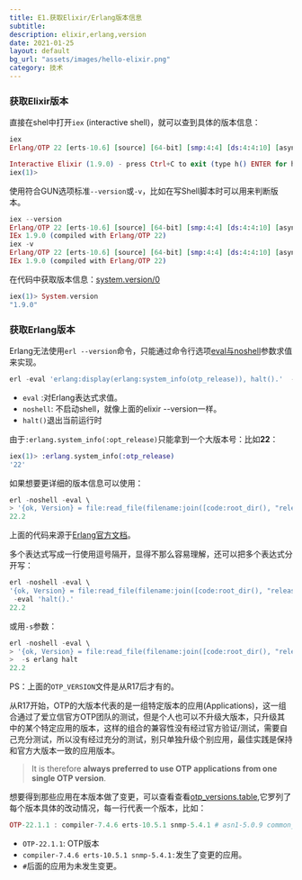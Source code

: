 ```yaml
---
title: E1.获取Elixir/Erlang版本信息
subtitle: 
description: elixir,erlang,version
date: 2021-01-25
layout: default
bg_url: "assets/images/hello-elixir.png"
category: 技术
---
```


### 获取Elixir版本

直接在shel中打开`iex` (interactive shell)，就可以查到具体的版本信息：

```elixir
iex
Erlang/OTP 22 [erts-10.6] [source] [64-bit] [smp:4:4] [ds:4:4:10] [async-threads:1] [hipe] [dtrace]

Interactive Elixir (1.9.0) - press Ctrl+C to exit (type h() ENTER for help)
iex(1)>
```

使用符合GUN选项标准`--version`或`-v`，比如在写Shell脚本时可以用来判断版本。

```elixir
iex --version
Erlang/OTP 22 [erts-10.6] [source] [64-bit] [smp:4:4] [ds:4:4:10] [async-threads:1] [hipe] [dtrace]
IEx 1.9.0 (compiled with Erlang/OTP 22)
iex -v
Erlang/OTP 22 [erts-10.6] [source] [64-bit] [smp:4:4] [ds:4:4:10] [async-threads:1] [hipe] [dtrace]
IEx 1.9.0 (compiled with Erlang/OTP 22) 
```

在代码中获取版本信息：[system.version/0](https://hexdocs.pm/elixir/System.html#version/0)

```elixir
iex(1)> System.version
"1.9.0"
```

### 获取Erlang版本

Erlang无法使用`erl --version`命令，只能通过命令行选项[eval与noshell](http://erlang.org/doc/man/erl.html)参数求值来实现。

```elixir
erl -eval 'erlang:display(erlang:system_info(otp_release)), halt().'  -noshell
```

- `eval` :对Erlang表达式求值。
-  `noshell`: 不启动shell，就像上面的elixir --version一样。
- `halt()`退出当前运行时

由于`:erlang.system_info(:opt_release)`只能拿到一个大版本号：比如**22**：

```elixir
iex(1)> :erlang.system_info(:otp_release)
'22'
```

如果想要更详细的版本信息可以使用：

```elixir
erl -noshell -eval \
> '{ok, Version} = file:read_file(filename:join([code:root_dir(), "releases", erlang:system_info(otp_release), "OTP_VERSION"])), io:fwrite(Version), halt().'
22.2
```

上面的代码来源于[Erlang官方文档](http://erlang.org/doc/system_principles/versions.html)。

多个表达式写成一行使用逗号隔开，显得不那么容易理解，还可以把多个表达式分开写：

```elixir
erl -noshell -eval \
'{ok, Version} = file:read_file(filename:join([code:root_dir(), "releases", erlang:system_info(otp_release), "OTP_VERSION"])), io:fwrite(Version).'\
 -eval 'halt().'
22.2
```

或用`-s`参数：

```elixir
erl -noshell -eval \
> '{ok, Version} = file:read_file(filename:join([code:root_dir(), "releases", erlang:system_info(otp_release), "OTP_VERSION"])), io:fwrite(Version).'\
>  -s erlang halt
22.2
```

PS：上面的`OTP_VERSION`文件是从R17后才有的。

从R17开始，OTP的大版本代表的是一组特定版本的应用(Applications)，这一组合通过了爱立信官方OTP团队的测试，但是个人也可以不升级大版本，只升级其中的某个特定应用的版本，这样的组合的兼容性没有经过官方验证/测试，需要自己充分测试，所以没有经过充分的测试，别只单独升级个别应用，最佳实践是保持和官方大版本一致的应用版本。

> It is therefore **always preferred to use OTP applications from one single OTP version**.

想要得到那些应用在本版本做了变更，可以查看查看[otp_versions.table](https://github.com/erlang/otp/blob/master/otp_versions.table),它罗列了每个版本具体的改动情况，每一行代表一个版本，比如：

```elixir
OTP-22.1.1 : compiler-7.4.6 erts-10.5.1 snmp-5.4.1 # asn1-5.0.9 common_test-1.18 crypto-4.6 debugger-4.2.7...
```

- `OTP-22.1.1`: OTP版本
- `compiler-7.4.6 erts-10.5.1 snmp-5.4.1:`发生了变更的应用。
- `#`后面的应用为未发生变更。